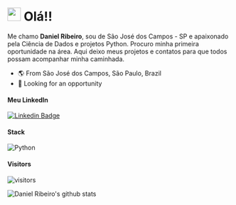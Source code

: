 # <img src="https://media.giphy.com/media/3og0IAzB7lmOo2q0Ss/giphy.gif" width="30px"> Olá!!

Me chamo **Daniel Ribeiro**, sou de São José dos Campos - SP e apaixonado pela Ciência de Dados e projetos Python. Procuro minha primeira oportunidade na área. Aqui deixo meus projetos e contatos para que todos possam acompanhar minha caminhada.

-  🌎  From São José dos Campos, São Paulo, Brazil
-  🔎  Looking for an opportunity

#### Meu LinkedIn
[![Linkedin Badge](https://img.shields.io/badge/-LinkedIn-blue?style=flat-square&logo=Linkedin&logoColor=white&link=https:https://www.linkedin.com/in/danielribeirodasilva/)](https://www.linkedin.com/in/danielribeirodasilva/) 

#### **Stack**

![Python](https://img.shields.io/badge/-Python-yellow?style=flat-square&logo=python)<br />

#### **Visitors**
![visitors](https://visitor-badge.laobi.icu/badge?page_id=Daniel-RPS)

![Daniel Ribeiro's github stats](https://github-readme-stats.vercel.app/api?username=Daniel-RPS&show_icons=true&theme=radical)
